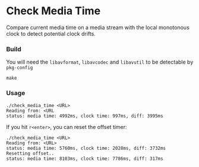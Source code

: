 # Check Media Time

Compare current media time on a media stream with the local monotonous clock to detect potential clock drifts.

### Build

You will need the `libavformat`, `libavcodec` and `libavutil` to be detectable by `pkg-config`

```
make
```

### Usage

```
./check_media_time <URL>
Reading from: <URL
status: media time: 4992ms, clock time: 997ms, diff: 3995ms
```

If you hit `r<enter>`, you can reset the offset timer:
```
./check_media_time <URL>
Reading from: <URL>
status: media time: 5760ms, clock time: 2028ms, diff: 3732ms
Resetting offset..
status: media time: 8103ms, clock time: 7786ms, diff: 317ms
```
